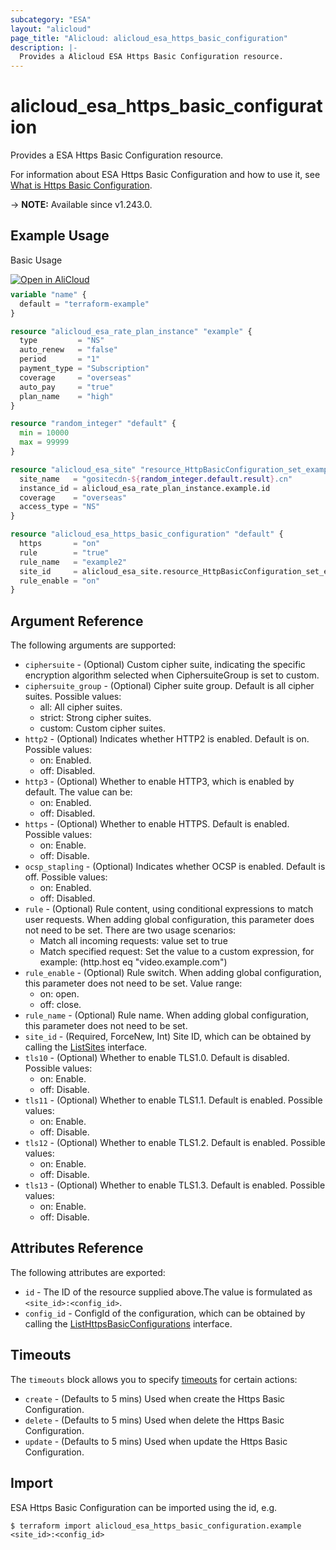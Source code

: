 ```yaml
---
subcategory: "ESA"
layout: "alicloud"
page_title: "Alicloud: alicloud_esa_https_basic_configuration"
description: |-
  Provides a Alicloud ESA Https Basic Configuration resource.
---
```


# alicloud_esa_https_basic_configuration

Provides a ESA Https Basic Configuration resource.



For information about ESA Https Basic Configuration and how to use it, see [What is Https Basic Configuration](https://next.api.alibabacloud.com/document/ESA/2024-09-10/CreateHttpsBasicConfiguration).

-> **NOTE:** Available since v1.243.0.

## Example Usage

Basic Usage

<div style="display: block;margin-bottom: 40px;"><div class="oics-button" style="float: right;position: absolute;margin-bottom: 10px;">
  <a href="https://api.aliyun.com/terraform?resource=alicloud_esa_https_basic_configuration&exampleId=43bfc1d9-2d7c-704e-3f81-4a5cead1c591c084b424&activeTab=example&spm=docs.r.esa_https_basic_configuration.0.43bfc1d92d&intl_lang=EN_US" target="_blank">
    <img alt="Open in AliCloud" src="https://img.alicdn.com/imgextra/i1/O1CN01hjjqXv1uYUlY56FyX_!!6000000006049-55-tps-254-36.svg" style="max-height: 44px; max-width: 100%;">
  </a>
</div></div>

```terraform
variable "name" {
  default = "terraform-example"
}

resource "alicloud_esa_rate_plan_instance" "example" {
  type         = "NS"
  auto_renew   = "false"
  period       = "1"
  payment_type = "Subscription"
  coverage     = "overseas"
  auto_pay     = "true"
  plan_name    = "high"
}

resource "random_integer" "default" {
  min = 10000
  max = 99999
}

resource "alicloud_esa_site" "resource_HttpBasicConfiguration_set_example" {
  site_name   = "gositecdn-${random_integer.default.result}.cn"
  instance_id = alicloud_esa_rate_plan_instance.example.id
  coverage    = "overseas"
  access_type = "NS"
}

resource "alicloud_esa_https_basic_configuration" "default" {
  https       = "on"
  rule        = "true"
  rule_name   = "example2"
  site_id     = alicloud_esa_site.resource_HttpBasicConfiguration_set_example.id
  rule_enable = "on"
}
```

## Argument Reference

The following arguments are supported:
* `ciphersuite` - (Optional) Custom cipher suite, indicating the specific encryption algorithm selected when CiphersuiteGroup is set to custom.
* `ciphersuite_group` - (Optional) Cipher suite group. Default is all cipher suites. Possible values:
  - all: All cipher suites.
  - strict: Strong cipher suites.
  - custom: Custom cipher suites.
* `http2` - (Optional) Indicates whether HTTP2 is enabled. Default is on. Possible values:
  - on: Enabled.
  - off: Disabled.
* `http3` - (Optional) Whether to enable HTTP3, which is enabled by default. The value can be:
  - on: Enabled. 
  - off: Disabled.
* `https` - (Optional) Whether to enable HTTPS. Default is enabled. Possible values:
  - on: Enable.
  - off: Disable.
* `ocsp_stapling` - (Optional) Indicates whether OCSP is enabled. Default is off. Possible values:
  - on: Enabled.
  - off: Disabled.
* `rule` - (Optional) Rule content, using conditional expressions to match user requests. When adding global configuration, this parameter does not need to be set. There are two usage scenarios:
  -  Match all incoming requests: value set to true
  -  Match specified request: Set the value to a custom expression, for example: (http.host eq \"video.example.com\")
* `rule_enable` - (Optional) Rule switch. When adding global configuration, this parameter does not need to be set. Value range:
  - on: open.
  - off: close.
* `rule_name` - (Optional) Rule name. When adding global configuration, this parameter does not need to be set.
* `site_id` - (Required, ForceNew, Int) Site ID, which can be obtained by calling the [ListSites](https://next.api.alibabacloud.com/document/ESA/2024-09-10/ListSites) interface.
* `tls10` - (Optional) Whether to enable TLS1.0. Default is disabled. Possible values:
  - on: Enable.
  - off: Disable.
* `tls11` - (Optional) Whether to enable TLS1.1. Default is enabled. Possible values:
  - on: Enable.
  - off: Disable.
* `tls12` - (Optional) Whether to enable TLS1.2. Default is enabled. Possible values:
  - on: Enable.
  - off: Disable.
* `tls13` - (Optional) Whether to enable TLS1.3. Default is enabled. Possible values:
  - on: Enable.
  - off: Disable.

## Attributes Reference

The following attributes are exported:
* `id` - The ID of the resource supplied above.The value is formulated as `<site_id>:<config_id>`.
* `config_id` - ConfigId of the configuration, which can be obtained by calling the [ListHttpsBasicConfigurations](https://www.alibabacloud.com/help/en/doc-detail/2867470.html) interface.

## Timeouts

The `timeouts` block allows you to specify [timeouts](https://developer.hashicorp.com/terraform/language/resources/syntax#operation-timeouts) for certain actions:
* `create` - (Defaults to 5 mins) Used when create the Https Basic Configuration.
* `delete` - (Defaults to 5 mins) Used when delete the Https Basic Configuration.
* `update` - (Defaults to 5 mins) Used when update the Https Basic Configuration.

## Import

ESA Https Basic Configuration can be imported using the id, e.g.

```shell
$ terraform import alicloud_esa_https_basic_configuration.example <site_id>:<config_id>
```